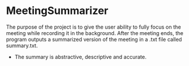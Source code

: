# MeetingSummarizer
The purpose of the project is to give the user ability to fully focus on the meeting while recording it in the background. After the meeting ends, the program outputs a summarized version of the meeting in a .txt file called summary.txt.

- The summary is abstractive, descriptive and accurate.
